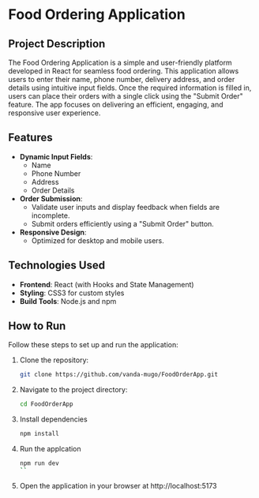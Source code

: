 # Food Ordering Application

## Project Description
The Food Ordering Application is a simple and user-friendly platform developed in React for seamless food ordering. This application allows users to enter their name, phone number, delivery address, and order details using intuitive input fields. Once the required information is filled in, users can place their orders with a single click using the "Submit Order" feature. The app focuses on delivering an efficient, engaging, and responsive user experience.

## Features
- **Dynamic Input Fields**:
  - Name
  - Phone Number
  - Address
  - Order Details
- **Order Submission**:
  - Validate user inputs and display feedback when fields are incomplete.
  - Submit orders efficiently using a "Submit Order" button.
- **Responsive Design**:
  - Optimized for desktop and mobile users.

## Technologies Used
- **Frontend**: React (with Hooks and State Management)
- **Styling**: CSS3 for custom styles
- **Build Tools**: Node.js and npm

## How to Run
Follow these steps to set up and run the application:
1. Clone the repository:
   ```bash
   git clone https://github.com/vanda-mugo/FoodOrderApp.git
   ```
2. Navigate to the project directory:

    ```bash
    cd FoodOrderApp
    ```
3. Install dependencies

    ```bash
    npm install
    ```
4. Run the applcation 
    ```bash
    npm run dev
    ``
    
5. Open the application in your browser at http://localhost:5173


